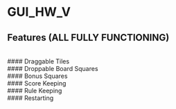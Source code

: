 # GUI_HW_V

## Features (ALL FULLY FUNCTIONING)
<br>
#### Draggable Tiles
<br>
#### Droppable Board Squares
<br>
#### Bonus Squares
<br>
#### Score Keeping
<br>
#### Rule Keeping
<br>
#### Restarting
<br>
